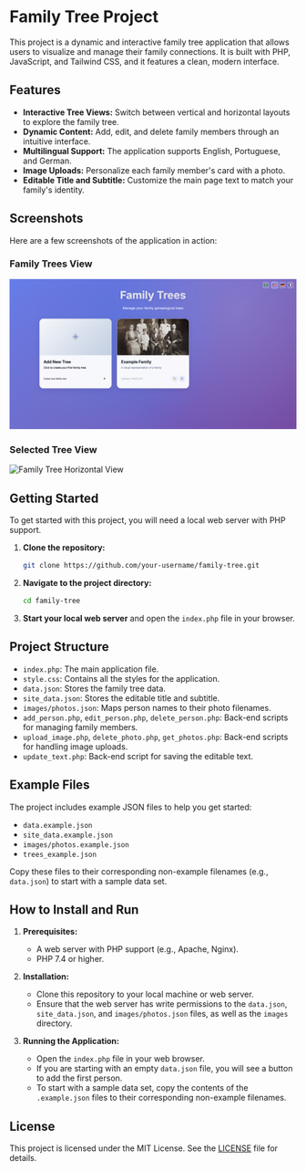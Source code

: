 # Family Tree Project

This project is a dynamic and interactive family tree application that allows users to visualize and manage their family connections. It is built with PHP, JavaScript, and Tailwind CSS, and it features a clean, modern interface.

## Features

- **Interactive Tree Views:** Switch between vertical and horizontal layouts to explore the family tree.
- **Dynamic Content:** Add, edit, and delete family members through an intuitive interface.
- **Multilingual Support:** The application supports English, Portuguese, and German.
- **Image Uploads:** Personalize each family member's card with a photo.
- **Editable Title and Subtitle:** Customize the main page text to match your family's identity.

## Screenshots

Here are a few screenshots of the application in action:

### Family Trees View
![Family Tree Vertical View](./screenshot-1.png)

### Selected Tree View
![Family Tree Horizontal View](./screenshot-2.png)

## Getting Started

To get started with this project, you will need a local web server with PHP support.

1. **Clone the repository:**
   ```bash
   git clone https://github.com/your-username/family-tree.git
   ```

2. **Navigate to the project directory:**
   ```bash
   cd family-tree
   ```

3. **Start your local web server** and open the `index.php` file in your browser.

## Project Structure

- `index.php`: The main application file.
- `style.css`: Contains all the styles for the application.
- `data.json`: Stores the family tree data.
- `site_data.json`: Stores the editable title and subtitle.
- `images/photos.json`: Maps person names to their photo filenames.
- `add_person.php`, `edit_person.php`, `delete_person.php`: Back-end scripts for managing family members.
- `upload_image.php`, `delete_photo.php`, `get_photos.php`: Back-end scripts for handling image uploads.
- `update_text.php`: Back-end script for saving the editable text.

## Example Files

The project includes example JSON files to help you get started:

- `data.example.json`
- `site_data.example.json`
- `images/photos.example.json`
- `trees_example.json`

Copy these files to their corresponding non-example filenames (e.g., `data.json`) to start with a sample data set.

## How to Install and Run

1. **Prerequisites:**
   - A web server with PHP support (e.g., Apache, Nginx).
   - PHP 7.4 or higher.

2. **Installation:**
   - Clone this repository to your local machine or web server.
   - Ensure that the web server has write permissions to the `data.json`, `site_data.json`, and `images/photos.json` files, as well as the `images` directory.

3. **Running the Application:**
   - Open the `index.php` file in your web browser.
   - If you are starting with an empty `data.json` file, you will see a button to add the first person.
   - To start with a sample data set, copy the contents of the `.example.json` files to their corresponding non-example filenames.

## License

This project is licensed under the MIT License. See the [LICENSE](LICENSE) file for details.
